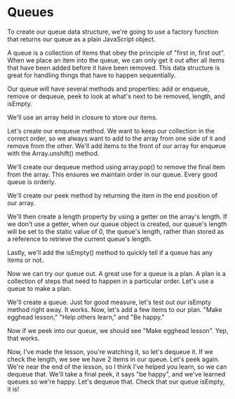 # Queues

To create our queue data structure, we're going to use a factory function that returns our queue as a plain JavaScript object.

A queue is a collection of items that obey the principle of "first in, first out". When we place an item into the queue, we can only get it out after all items that have been added before it have been removed. This data structure is great for handling things that have to happen sequentially.

Our queue will have several methods and properties: add or enqueue, remove or dequeue, peek to look at what's next to be removed, length, and isEmpty.

We'll use an array held in closure to store our items.

Let's create our enqueue method. We want to keep our collection in the correct order, so we always want to add to the array from one side of it and remove from the other. We'll add items to the front of our array for enqueue with the Array.unshift() method.

We'll create our dequeue method using array.pop() to remove the final item from the array. This ensures we maintain order in our queue. Every good queue is orderly.

We'll create our peek method by returning the item in the end position of our array.

We'll then create a length property by using a getter on the array's length. If we don't use a getter, when our queue object is created, our queue's length will be set to the static value of 0, the queue's length, rather than stored as a reference to retrieve the current queue's length.

Lastly, we'll add the isEmpty() method to quickly tell if a queue has any items or not.

Now we can try our queue out. A great use for a queue is a plan. A plan is a collection of steps that need to happen in a particular order. Let's use a queue to make a plan.

We'll create a queue. Just for good measure, let's test out our isEmpty method right away. It works. Now, let's add a few items to our plan. "Make egghead lesson," "Help others learn," and "Be happy."

Now if we peek into our queue, we should see "Make egghead lesson". Yep, that works.

Now, I've made the lesson, you're watching it, so let's dequeue it. If we check the length, we see we have 2 items in our queue. Let's peek again. We're near the end of the lesson, so I think I've helped you learn, so we can dequeue that. We'll take a final peek, it says "be happy", and we've learned queues so we're happy. Let's dequeue that. Check that our queue isEmpty, it is!
